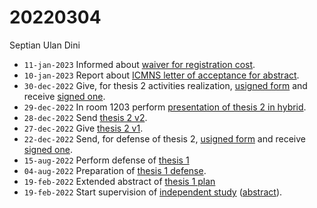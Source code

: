 # 20220304
Septian Ulan Dini

+ `11-jan-2023` Informed about [waiver for registration cost](https://forms.gle/9JVHKHa3jRzYgvpM8).
+ `10-jan-2023` Report about [ICMNS letter of acceptance for abstract](https://osf.io/mk796).
+ `30-dec-2022` Give, for thesis 2 activities realization, [usigned form](https://osf.io/6nrdw) and receive [signed one](https://osf.io/5hxdz). 
+ `29-dec-2022` In room 1203 perform [presentation of thesis 2 in hybrid](https://www.instagram.com/p/Cmu-9QmSl-B).
+ `28-dec-2022` Send [thesis 2 v2](https://osf.io/yg4je).
+ `27-dec-2022` Give [thesis 2 v1](https://osf.io/n8tjc).
+ `22-dec-2022` Send, for defense of thesis 2, [usigned form](https://osf.io/gbkxv) and receive [signed one](https://osf.io/dychw).
+ `15-aug-2022` Perform defense of [thesis 1](https://osf.io/rg5wx)
+ `04-aug-2022` Preparation of [thesis 1 defense](https://osf.io/3afb9).
+ `19-feb-2022` Extended abstract of [thesis 1 plan](https://osf.io/5g6th)
+ `19-feb-2022` Start supervision of [independent study](https://osf.io/vsntb) ([abstract](https://osf.io/tvay3)).

